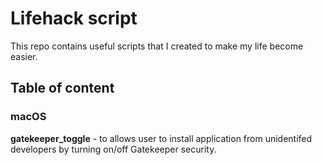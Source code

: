 # Lifehack script
This repo contains useful scripts that I created to make my life become easier.


## Table of content
### macOS 
**gatekeeper_toggle** - to allows user to install application from unidentifed developers by turning on/off Gatekeeper security.
